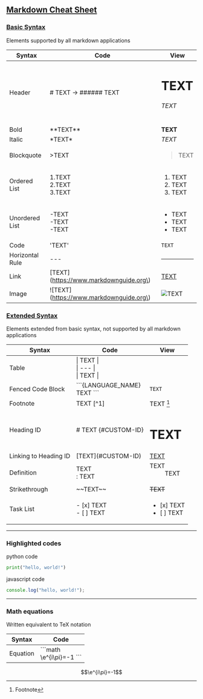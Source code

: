 ## [Markdown Cheat Sheet](https://www.markdownguide.org/cheat-sheet/)

### [Basic Syntax](https://www.markdownguide.org/basic-syntax/)
Elements supported by all markdown applications

| Syntax | Code | View |
| --- | --- | --- |
| Header | # TEXT -> ###### TEXT | <h1>TEXT</h1> <h6>TEXT</h6> |
| Bold | \*\*TEXT\*\* | <b>TEXT</b> |
| Italic | \*TEXT\* | <i>TEXT</i> |
| Blockquote | \>TEXT | <blockquote>TEXT</blockquote> |
| Ordered List | 1\.TEXT<br>2\.TEXT<br>3\.TEXT | <ol><li>TEXT</li><li>TEXT</li><li>TEXT</li></ol> |
| Unordered List | \-TEXT<br>\-TEXT<br>\-TEXT | <ul><li>TEXT</li><li>TEXT</li><li>TEXT</li></ul> |
| Code | \'TEXT\' | <code>TEXT</code> |
| Horizontal Rule | \--- | <hr> |
| Link | \[TEXT\]\(https://www.markdownguide.org\) | [TEXT](https://www.markdownguide.org) |
| Image | !\[TEXT\]\(https://www.markdownguide.org\) | ![TEXT](https://www.markdownguide.org/assets/images/tux.png) |


### [Extended Syntax](https://www.markdownguide.org/extended-syntax/)
Elements extended from basic syntax, not supported by all markdown applications

| Syntax | Code | View |
| --- | --- | --- |
| Table | \| TEXT \|<br>\| --- \|<br>\| TEXT \| | |
| Fenced Code Block | \```\{LANGUAGE_NAME}<br>TEXT \``` | ```TEXT``` |
| Footnote | TEXT \[^1] | TEXT [^1] |
| Heading ID | \# TEXT \{#CUSTOM-ID} | <h1 id="custom-id">TEXT</h1> |
| Linking to Heading ID | \[TEXT]\(#CUSTOM-ID) | <a href="#custom-id">TEXT</a> |
| Definition | TEXT<br>\: TEXT | <dl><dt>TEXT</dt><dd>TEXT</dd></dl> |
| Strikethrough | \~\~TEXT\~\~ | <strike>TEXT</strike> |
| Task List | \- \[x] TEXT<br>\- \[ ] TEXT | <ul><li>[x] TEXT</li><li>[ ] TEXT</li></ul> |

[^1]: Footnote

---

### Highlighted codes

python code
```python
print("hello, world!")
```

javascript code
```javascript
console.log("hello, world!");
```

---

### Math equations
Written equivalent to TeX notation

| Syntax | Code |
| --- | --- |
| Equation | \```math<br>\e^{i\pi}=-1 \``` |

```math
\e^{i\pi}=-1
```
